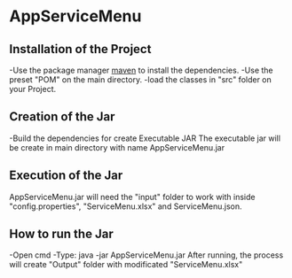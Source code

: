 # AppServiceMenu

## Installation of the Project

-Use the package manager [maven](https://maven.apache.org//) to install the dependencies. 
-Use the preset "POM" on the main directory.
-load the classes in "src" folder on your Project.

## Creation of the Jar

-Build the dependencies for create Executable JAR 
The executable jar will be create in main directory with name AppServiceMenu.jar

## Execution of the Jar

AppServiceMenu.jar will need the "input" folder to work with inside "config.properties", "ServiceMenu.xlsx" and ServiceMenu.json.

## How to run the Jar

-Open cmd
-Type: java -jar AppServiceMenu.jar
After running, the process will create "Output" folder with modificated "ServiceMenu.xlsx"
